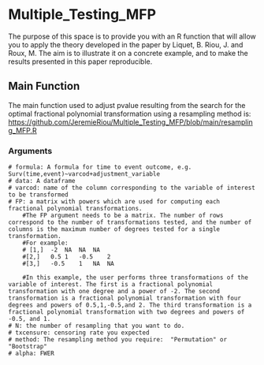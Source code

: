 # Multiple_Testing_MFP
The purpose of this space is to provide you with an R function that will allow you to apply the theory developed in the paper by Liquet, B. Riou, J. and Roux, M. The aim is to illustrate it on a concrete example, and to make the results presented in this paper reproducible.


## Main Function
The main function used to adjust pvalue resulting from the search for the optimal fractional polynomial transformation using a resampling method is: https://github.com/JeremieRiou/Multiple_Testing_MFP/blob/main/resampling_MFP.R 
### Arguments
    # formula: A formula for time to event outcome, e.g. Surv(time,event)~varcod+adjustment_variable
    # data: A dataframe 
    # varcod: name of the column corresponding to the variable of interest to be transformed
    # FP: a matrix with powers which are used for computing each fractional polynomial transformations. 
        #The FP argument needs to be a matrix. The number of rows correspond to the number of transformations tested, and the number of columns is the maximum number of degrees tested for a single transformation.
        #For example:
        # [1,]	-2	NA	NA	NA
        #[2,]	0.5	1	-0.5	2
        #[3,]	-0.5	1	NA	NA

        #In this example, the user performs three transformations of the variable of interest. The first is a fractional polynomial transformation with one degree and a power of -2. The second transformation is a fractional polynomial transformation with four degrees and powers of 0.5,1,-0.5,and 2. The third transformation is a fractional polynomial transformation with two degrees and powers of -0.5, and 1.
    # N: the number of resampling that you want to do.
    # txcensure: censoring rate you expected
    # method: The resampling method you require:  "Permutation" or "Bootstrap"
    # alpha: FWER 
  
